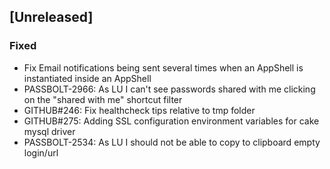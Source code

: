 ## [Unreleased]
### Fixed
- Fix Email notifications being sent several times when an AppShell is instantiated inside an AppShell
- PASSBOLT-2966: As LU I can't see passwords shared with me clicking on the "shared with me" shortcut filter
- GITHUB#246: Fix healthcheck tips relative to tmp folder
- GITHUB#275: Adding SSL configuration environment variables for cake mysql driver
- PASSBOLT-2534: As LU I should not be able to copy to clipboard empty login/url
